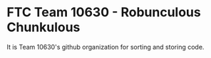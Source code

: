 # FTC Team 10630 - Robunculous Chunkulous
It is Team 10630's github organization for sorting and storing code.
